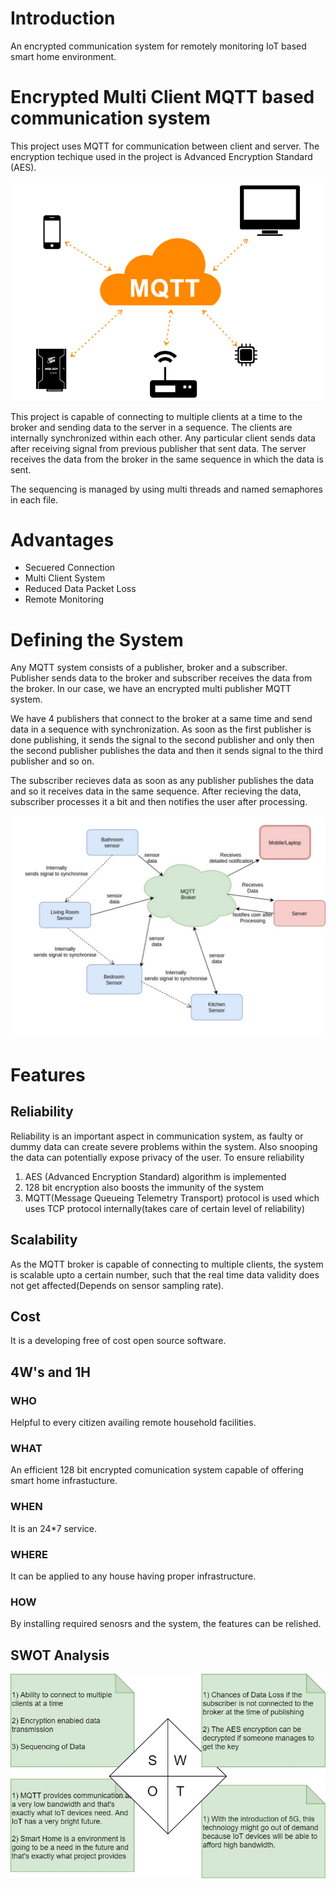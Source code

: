 # Introduction

An encrypted communication system for remotely monitoring IoT based smart home environment.


# Encrypted Multi Client MQTT based communication system

This project uses MQTT for communication between client and server. The encryption techique used in the project is Advanced Encryption Standard (AES).

![MQTT](https://github.com/bob2510/Stepin_Miniproject/blob/008ac0e8f18359da6aa12ccb0996bd624b47fbcb/SDLC/1_Requirements/MQTT.jpg)

This project is capable of connecting to multiple clients at a time to the broker and sending data to the server in a sequence. The clients are internally synchronized within each other. Any particular client sends data after receiving signal from previous publisher that sent data. The server receives the data from the broker in the same sequence in which the data is sent.

The sequencing is managed by using multi threads and named semaphores in each file.

# Advantages

* Secuered Connection
* Multi Client System
* Reduced Data Packet Loss
* Remote Monitoring

# Defining the System

Any MQTT system consists of a publisher, broker and a subscriber. Publisher sends data to the broker and subscriber receives the data from the broker. In our case, we have an encrypted multi publisher MQTT system. 

We have 4 publishers that connect to the broker at a same time and send data in a sequence with synchronization. As soon as the first publisher is done publishing, it sends the signal to the second publisher and only then the second publisher publishes the data and then it sends signal to the third publisher and so on.

The subscriber recieves data as soon as any publisher publishes the data and so it receives data in the same sequence. After recieving the data, subscriber processes it a bit and then notifies the user after processing.

![System](https://github.com/bob2510/Stepin_Miniproject/blob/db44949635d0a912d830b83c5cd99d0bd0271003/SDLC/2_Architecture/Behavioral_Diagram/Behavioral.jpg)




# Features

## Reliability

Reliability is an important aspect in communication system, as faulty or dummy data can create severe problems within the system. Also snooping the data can potentially expose privacy of the user. To ensure reliability

1. AES (Advanced Encryption Standard) algorithm is implemented
2. 128 bit encryption also boosts the immunity of the system
3. MQTT(Message Queueing Telemetry Transport) protocol is used which uses TCP protocol internally(takes care of certain level of reliability)

## Scalability
As the MQTT broker is capable of connecting to multiple clients, the system is scalable upto a certain number, such that the real time data validity does not get affected(Depends on sensor sampling rate).

## Cost

It is a developing free of cost open source software.

## 4W's and 1H

### WHO
Helpful to every citizen availing remote household facilities.
### WHAT
An efficient 128 bit encrypted comunication system capable of offering smart home infrastucture.
### WHEN
It is an 24*7 service.
### WHERE
It can be applied to any house having proper infrastructure. 
### HOW
By installing required senosrs and the system, the features can be relished.


## SWOT Analysis

![SWOT Analysis](https://github.com/bob2510/Stepin_Miniproject/blob/860b84933415389c549127603ec9cedba9d89359/SDLC/1_Requirements/SWOT.jpg)







